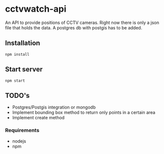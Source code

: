 # cctvwatch-api
An API to provide positions of CCTV cameras.
Right now there is only a json file that holds the data.
A postgres db with postgis has to be added.

## Installation
```
npm install
```

## Start server
```
npm start
```

## TODO's
*	Postgres/Postgis integration or mongodb
* 	Implement bounding box method to return only points in a certain area 
*	Implement create method


### Requirements

*	nodejs
*	npm
